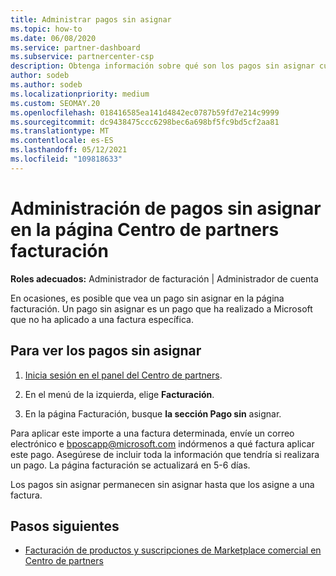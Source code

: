 ```yaml
---
title: Administrar pagos sin asignar
ms.topic: how-to
ms.date: 06/08/2020
ms.service: partner-dashboard
ms.subservice: partnercenter-csp
description: Obtenga información sobre qué son los pagos sin asignar cuando los vea en la página Centro de partners facturación. Aprenda también a aplicarlas a las facturas.
author: sodeb
ms.author: sodeb
ms.localizationpriority: medium
ms.custom: SEOMAY.20
ms.openlocfilehash: 018416585ea141d4842ec0787b59fd7e214c9999
ms.sourcegitcommit: dc9438475ccc6298bec6a698bf5fc9bd5cf2aa81
ms.translationtype: MT
ms.contentlocale: es-ES
ms.lasthandoff: 05/12/2021
ms.locfileid: "109818633"
---
```

# <a name="manage-unallocated-payments-on-your-partner-center-billing-page"></a>Administración de pagos sin asignar en la página Centro de partners facturación

**Roles adecuados:** Administrador de facturación | Administrador de cuenta

En ocasiones, es posible que vea un pago sin asignar en la página facturación. Un pago sin asignar es un pago que ha realizado a Microsoft que no ha aplicado a una factura específica.

## <a name="to-view-your-unallocated-payments"></a>Para ver los pagos sin asignar

1. [Inicia sesión en el panel del Centro de partners](https://partner.microsoft.com/dashboard/home).

2. En el menú de la izquierda, elige **Facturación**.

3. En la página Facturación, busque **la sección Pago sin** asignar. 

Para aplicar este importe a una factura determinada, envíe un correo electrónico e bposcapp@microsoft.com indórmenos a qué factura aplicar este pago. Asegúrese de incluir toda la información que tendría si realizara un pago. La página facturación se actualizará en 5-6 días. 

Los pagos sin asignar permanecen sin asignar hasta que los asigne a una factura. 

## <a name="next-steps"></a>Pasos siguientes

- [Facturación de productos y suscripciones de Marketplace comercial en Centro de partners](csp-commercial-marketplace-billing.md)